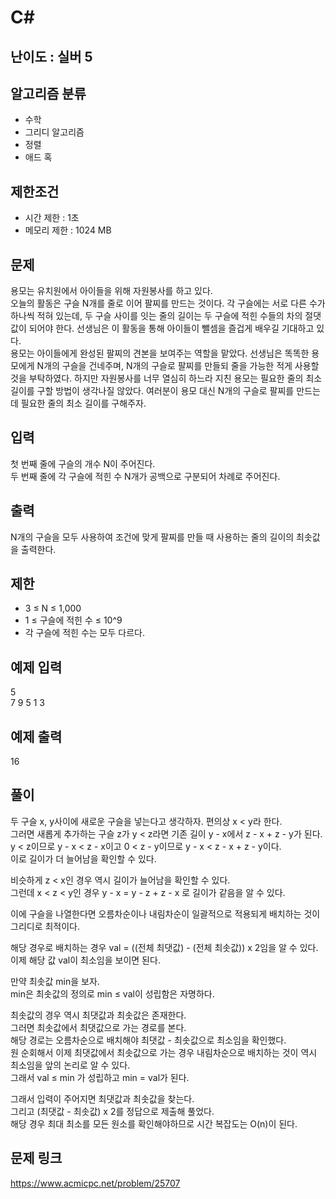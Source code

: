 # C#

## 난이도 : 실버 5

## 알고리즘 분류
  - 수학
  - 그리디 알고리즘
  - 정렬
  - 애드 혹

## 제한조건
  - 시간 제한 : 1초
  - 메모리 제한 : 1024 MB

## 문제
용모는 유치원에서 아이들을 위해 자원봉사를 하고 있다.<br/>
오늘의 활동은 구슬 N개를 줄로 이어 팔찌를 만드는 것이다. 각 구슬에는 서로 다른 수가 하나씩 적혀 있는데, 두 구슬 사이를 잇는 줄의 길이는 두 구슬에 적힌 수들의 차의 절댓값이 되어야 한다. 선생님은 이 활동을 통해 아이들이 뺄셈을 즐겁게 배우길 기대하고 있다.<br/>
용모는 아이들에게 완성된 팔찌의 견본을 보여주는 역할을 맡았다. 선생님은 똑똑한 용모에게 N개의 구슬을 건네주며, N개의 구슬로 팔찌를 만들되 줄을 가능한 적게 사용할 것을 부탁하였다. 하지만 자원봉사를 너무 열심히 하느라 지친 용모는 필요한 줄의 최소 길이를 구할 방법이 생각나질 않았다. 여러분이 용모 대신 N개의 구슬로 팔찌를 만드는데 필요한 줄의 최소 길이를 구해주자.<br/>


## 입력
첫 번째 줄에 구슬의 개수 N이 주어진다.<br/>
두 번째 줄에 각 구슬에 적힌 수 N개가 공백으로 구분되어 차례로 주어진다.<br/>


## 출력
N개의 구슬을 모두 사용하여 조건에 맞게 팔찌를 만들 때 사용하는 줄의 길이의 최솟값을 출력한다.<br/>


## 제한
  - 3 ≤ N ≤ 1,000
  - 1 ≤ 구슬에 적힌 수 ≤ 10^9
  - 각 구슬에 적힌 수는 모두 다르다.


## 예제 입력
5<br/>
7 9 5 1 3<br/>


## 예제 출력
16<br/>


## 풀이
두 구슬 x, y사이에 새로운 구슬을 넣는다고 생각하자. 편의상 x < y라 한다.<br/>
그러면 새롭게 추가하는 구슬 z가 y < z라면 기존 길이 y - x에서 z - x + z - y가 된다.<br/>
y < z이므로 y - x < z - x이고 0 < z - y이므로 y - x < z - x + z - y이다.<br/>
이로 길이가 더 늘어남을 확인할 수 있다.<br/>


비슷하게 z < x인 경우 역시 길이가 늘어남을 확인할 수 있다.<br/>
그런데 x < z < y인 경우 y - x = y - z + z - x 로 길이가 같음을 알 수 있다.<br/>


이에 구슬을 나열한다면 오름차순이나 내림차순이 일괄적으로 적용되게 배치하는 것이 그리디로 최적이다.<br/>


해당 경우로 배치하는 경우 val = ((전체 최댓값) - (전체 최솟값)) x 2임을 알 수 있다.<br/>
이제 해당 값 val이 최소임을 보이면 된다.<br/>


만약 최솟값 min을 보자.<br/>
min은 최솟값의 정의로 min ≤ val이 성립함은 자명하다.<br/>


최솟값의 경우 역시 최댓값과 최솟값은 존재한다.<br/>
그러면 최솟값에서 최댓값으로 가는 경로를 본다.<br/>
해당 경로는 오름차순으로 배치해야 최댓값 - 최솟값으로 최소임을 확인했다.<br/>
원 순회해서 이제 최댓값에서 최솟값으로 가는 경우 내림차순으로 배치하는 것이 역시 최소임을 앞의 논리로 알 수 있다.<br/>
그래서 val ≤ min 가 성립하고 min = val가 된다.<br/>


그래서 입력이 주어지면 최댓값과 최솟값을 찾는다.<br/>
그리고 (최댓값 - 최솟값) x 2를 정답으로 제출해 풀었다.<br/>
해당 경우 최대 최소를 모든 원소를 확인해야하므로 시간 복잡도는 O(n)이 된다.<br/>


## 문제 링크
https://www.acmicpc.net/problem/25707